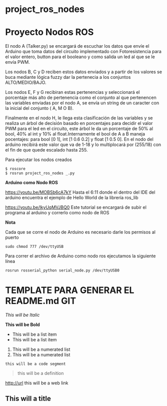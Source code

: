 # project_ros_nodes

Proyecto Nodos ROS
=============

El nodo A (Talker.py) se encargará de escuchar los datos que envíe el Arduino que toma datos del circuito implementado con Fotoresistencia para el valor entero, button para el booleano y como salida un led al que se le envía PWM.

Los nodos B, C y D reciben estos datos enviados y a partir de los valores se buca mediante lógica fuzzy dar la pertenecia a los conjuntos ALTO/MEDIO/BAJO.

[img1]: //home/amy/Imágenes/pertenencia.png "Pertenencia"

Los nodos E, F y G recibiran estas pertenencias y seleccionará el porcentaje más alto de pertenencia como el conjunto al que pertenencen las variables enviadas por el nodo A, se envía un string de un caracter con la inicial del conjunto ( A, M O B). 

Finalmente en el nodo H, le llega esta clasificación de las variables y se realiza un árbol de decisión basado en porcentajes para decidir el valor PWM para el led en el circuito, este árbol le da un porcentaje de 50% al bool, 40% al int y 10% al float.Internamente el bool de A a B maneja pocentajes: para bool [0 1], int [1 0.6 0.2] y float [1 0.5 0]. En el nodo del arduino recibirá este valor que va de 1-18 y lo multiplocará por (255/18) con el fin de que quede escalado hasta 255.

Para ejecutar los nodos creados

``` 
$ roscore
$ rosrun project_ros_nodes _.py
```

**Arduino como Nodo ROS**

<https://youtu.be/MOBSb6cA7kY> Hasta el 6:11 donde el dentro del IDE del arduino encuentra el ejemplo de Hello World de la librería ros_lib

<https://youtu.be/lkyUqMVJBQ0> Este tutorial se encargará de subir el programa al arduino y correrlo como nodo de ROS

**Nota**

Cada que se corre el nodo de Arduino es necesario darle los permisos al puerto 

``` 
sudo chmod 777 /dev/ttyUSB
```
Para correr el archivo de Arduino como nodo ros ejecutamos la siguiente línea

``` 
rosrun rosserial_python serial_node.py /dev/ttyUSB0
```

TEMPLATE PARA GENERAR EL README.md GIT
==============

*This will be Italic*

**This will be Bold**

- This will be a list item
- This will be a list item

1. This will be a numerated list 
2. This will be a numerated list 

``` 
this will be a code segment
```

> this will be a definition

<http://url> this will be a web link

<!--this will a comment-->

This will a title
--------------
